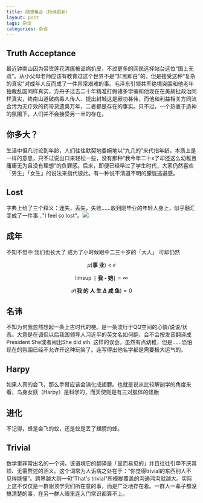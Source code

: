 ```yaml
---
title: 随想集合（持续更新）
layout: post
tags: 杂谈
categories: 杂谈
---
```


## Truth Acceptance  
最近钟南山因为带货莲花清瘟被诟病扒皮，不过更多的网民选择站台这位“国士无双”。从小父母老师应该有教育过这个世界不是“非黑即白”的，但是接受这种“复杂的真实”对成年人反而成了一件异常艰难的事。毛泽东引领共军绝境突围和他老年独裁乱国同样真实，方舟子过去二十年精准打假诸多学骗和他现在在美胡扯政治同样真实，终南山道破病毒人传人、提出封城这是厥功甚伟，而他和利益相关方同流合污为无疗效的药带货遗臭万年，二者都是存在的事实。只不过，一个热衷于造神的氛围下，人们并不会接受另一半的存在。

## 你多大？
生活中但凡讨论到年龄，人们往往默契地委婉地以“九几的”来代指年龄。本质上是一样的意思，只不过说出口来轻松一些，没有那种“我今年二十x了却还这么幼稚且庸庸无为且没有理想”的负罪感。后来，即便已经早过了学生时代，大家仍然喜欢「男生」「女生」的说法来指代彼此。有一种说不清道不明的朦胧逃避感。

## Lost
字典上给了三个释义：迷失，丢失，失败……放到刚毕业的年轻人身上，似乎融汇变成了一件事…"I feel so lost"。![](https://nullrecurrent.github.io//image/20.jpg)

## 成年
不知不觉中
我们也长大了
成为了小时候眼中二三十岁的「大人」
可却仍然

$$\mu(\textbf{事 业})<\epsilon $$

$$ \limsup \mid \textbf{我  -  她} \mid =\infty $$

$$\mathcal{P}(\textbf{我 的 人 生 Δ 咸 鱼})=0 $$

## 名讳
不知为何我忽然想起一条上古时代的梗。是一条流行于QQ空间的心情/说说/状态。大意是在调侃以后我国领导人习近平的英文名如何翻，会不会按发音翻译成President She或者闹出She did sth. 这样的误会。虽然有点幼稚，但是……恐怕现在的氛围已经不允许开这种玩笑了。连写得出他名字都是需要极大运气的。

## Harpy
如果人真的会飞，那么手臂应该会演化成翅膀。也就是说从比较解剖学的角度来看，鸟身女妖（Harpy）是科学的，而天使则是有三对肢体的怪胎

## 进化
不记得，蜂是会飞的蚁，还是蚁是丢了翅膀的蜂。

## Trivial
数学里非常出名的一个词，该语境它的翻译是「显而易见的」并且往往引申不厌其烦、无需赘述的涵义。这个词常为人诟病之处在于：“你觉得trivial的东西别人不见得能懂”。跨界越大则一句“That's trivial"所模糊覆盖的沟通鸿沟就越大。实际上这不仅仅是一群谢顶学究们所在意的事，而是广泛地存在着。一群人一辈子都没搞清楚的事，在另一群人眼里连入门常识都算不上。
